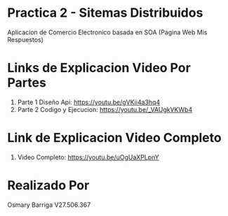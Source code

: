 # Practica 2 - Sitemas Distribuidos

Aplicacion de Comercio Electronico basada en SOA
(Pagina Web Mis Respuestos)

# Links de Explicacion Video Por Partes
1. Parte 1 Diseño Api: https://youtu.be/gVKii4a3hq4
2. Parte 2 Codigo y Ejecucion: https://youtu.be/_VAUgkVKWb4

# Link de Explicacion Video Completo
1. Video Completo: https://youtu.be/uOgUaXPLpnY


# Realizado Por
Osmary Barriga V27.506.367
